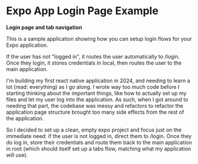 # Expo App Login Page Example

**Login page and tab navigation**

This is a sample application showing how you can setup login flows for your Expo application.

If the user has not "logged in", it routes the user automatically to /login. Once they login, it stores credentials in local, then routes the user
to the main application.

I'm building my first react native application in 2024, and needing to learn a lot (read: everything) as I go along. I wrote way too much code
before I starting thinking about the important things, like how to actually set up my files and let my user log into the application. As such,
when I got around to needing that part, the codebase was messy and refactors to refactor the application page structure brought too many
side effects from the rest of the application.

So I decided to set up a clean, empty expo project and focus just on the immediate need: if the user is not logged in, direct them to /login. Once they
do log in, store their credentials and route them back to the main application in root (which should itself set up a tabs flow, matching what my application
will use).
